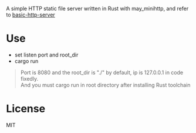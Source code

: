 

A simple HTTP static file server written in Rust with may_minihttp, and refer to [basic-http-server](https://github.com/brson/basic-http-server)

# Use

* set listen port and root_dir
* cargo run 

> Port is 8080 and the root_dir is "./" by default, ip is 127.0.0.1 in code fixedly.  
> And you must cargo run in root directory after installing Rust toolchain

# License
MIT
